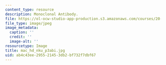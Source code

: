 ```yaml
---
content_type: resource
description: Monoclonal Antibody.
file: https://ol-ocw-studio-app-production.s3.amazonaws.com/courses/20-109-laboratory-fundamentals-in-biological-engineering-fall-2007/ab4c43ee295521453db2bf732f7dbf67_mac_hd_nku_p3abi.jpg
file_type: image/jpeg
image_metadata:
  caption: ''
  credit: ''
  image-alt: ''
resourcetype: Image
title: mac_hd_nku_p3abi.jpg
uid: ab4c43ee-2955-2145-3db2-bf732f7dbf67
---
```

